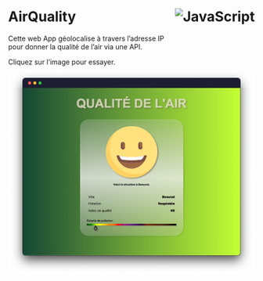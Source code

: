 # **AirQuality**<a href="https://github.com/MiKL5/"><img align="right" src="https://upload.wikimedia.org/wikipedia/commons/9/99/Unofficial_JavaScript_logo_2.svg" alt="JavaScript" height="64px"></a>

Cette web App géolocalise à travers l’adresse IP pour donner la qualité de l’air via une API.  

Cliquez sur l’image pour essayer.

<div align="center">
<a href="https://mikl5.github.io/airQuality/"><img src="assets/screenshot/airQuality.png" alt="AirQuality"></a>